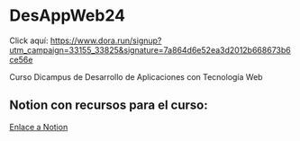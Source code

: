 # DesAppWeb24



Click aquí:
https://www.dora.run/signup?utm_campaign=33155_33825&signature=7a864d6e52ea3d2012b668673b6ce56e

 Curso Dicampus de Desarrollo de Aplicaciones con Tecnología Web

 ## Notion con recursos para el curso:

[Enlace a Notion](https://dicampus.notion.site/Desarrollo-Apps-con-Tecnolog-a-Web-953919be2a9f454385119faaeb0ef6d7?pvs=25)
